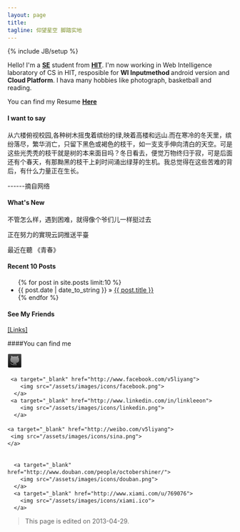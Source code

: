 ```yaml
---
layout: page
title: 
tagline: 仰望星空 脚踏实地
---
```

{% include JB/setup %}

Hello! I'm a <strong><a target="_blank" href="http://en.wikipedia.org/wiki/Software_engineering">SE</a></strong> student from <strong><a target="_blank" href="http://en.hit.edu.cn/" >HIT</a></strong>. I'm now working in Web Intelligence laboratory of CS in HIT, resposible for <strong>WI Inputmethod </strong>android version and <strong>Cloud Platform</strong>.
I hava many hobbies like photograph, basketball and reading.

You can find my Resume <strong><a target="_blank" href="/resume">Here</a></strong>

#### I want to say
从六楼俯视校园,各种树木摇曳着缤纷的绿,映着高楼和远山.而在寒冷的冬天里，缤纷落尽，繁华消亡，只留下黑色或褐色的枝干，如一支支手伸向清白的天空。可是这些光秃秃的枝干就是树的本来面目吗？冬日看去，便觉万物终归于寂，可是后面还有个春天，有那黝黑的枝干上刹时间涌出绿芽的生机。我总觉得在这些苦难的背后，有什么力量正在生长。

------摘自网络

#### What's New
不管怎么样，遇到困难，就得像个爷们儿一样挺过去

正在努力的實現云詞推送平臺

最近在聽 《青春》

#### Recent 10 Posts

<ul class="posts">
  <!--User limit to set the number of posts listed in the page-->
  {% for post in site.posts limit:10 %}
    <li><span>{{ post.date | date_to_string }}</span> &raquo; <a href="{{ BASE_PATH }}{{ post.url }}">{{ post.title }}</a></li>
  {% endfor %}
</ul>

#### See My Friends
<a href="/links.html">[Links]</a>



####You can find me
<p>
    <a target="_blank" href="http://github.com/leeon">
     <img src="/assets/images/icons/github.png">
    </a>

     <a target="_blank" href="http://www.facebook.com/v5liyang">
        <img src="/assets/images/icons/facebook.png">
      </a>
     <a target="_blank" href="http://www.linkedin.com/in/linkleeon">
        <img src="/assets/images/icons/linkedin.png">
      </a>

    <a target="_blank" href="http://weibo.com/v5liyang">
     <img src="/assets/images/icons/sina.png">
    </a>
 

      <a target="_blank" href="http://www.douban.com/people/octobershiner/">
      	<img src="/assets/images/icons/douban.png">
      </a>
      <a target="_blank" href="http://www.xiami.com/u/769076">
        <img src="/assets/images/icons/xiami.ico">
      </a>
</p>




>This page is edited on 2013-04-29.